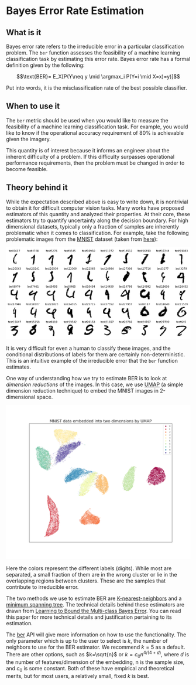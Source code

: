 # Bayes Error Rate Estimation

## What is it

Bayes error rate refers to the irreducible error in a particular classification problem.
The `ber` function assesses the feasibility of a machine learning classification task by estimating this error rate.
Bayes error rate has a formal definition given by the following:

$$\text{BER}= E_X[P(Y\neq y \mid \argmax_i P(Y=i \mid X=x)=y)]$$

Put into words, it is the misclassification rate of the best possible classifier. 

## When to use it

The `ber` metric should be used when you would like to measure the feasibility of a machine learning classification task.
For example, you would like to know if the operational accuracy requirement of 80% is achievable given the imagery.

This quantity is of interest because it informs an engineer about the inherent difficulty of a problem. If this difficulty surpasses operational performance requirements, then the problem must be changed in order to become feasible.

## Theory behind it

While the expectation described above is easy to write down, it is nontrivial to obtain it for difficult computer vision tasks. Many works have proposed estimators of this quantity and analyzed their properties. At their core, these estimators try to quantify uncertainty along the decision boundary. For high dimensional datasets, typically only a fraction of samples are inherently problematic when it comes to classification. For example, take the following problematic images from the [MNIST](https://en.wikipedia.org/wiki/MNIST_database) dataset (taken from [here](https://www.kaggle.com/code/cdeotte/25-million-images-0-99757-mnist)):

![problem](images/difficult.png)

It is very difficult for even a human to classify these images, and the conditional distributions of labels for them are certainly non-deterministic. This is an intuitive example of the irreducible error that the `ber` function estimates.

One way of understanding how we try to estimate BER is to look at *dimension reductions* of the images. In this case, we use [UMAP](https://arxiv.org/abs/1802.03426) (a simple dimension reduction technique) to embed the MNIST images in 2-dimensional space.

![embed](images/UMAP.png)

Here the colors represent the different labels (digits). While most are separated, a small fraction of them are in the wrong cluster or lie in the overlapping regions between clusters. These are the samples that contribute to irreducible error.

The two methods we use to estimate BER are [K-nearest-neighbors](https://en.wikipedia.org/wiki/K-nearest_neighbors_algorithm) and a [minimum spanning tree](https://en.wikipedia.org/wiki/Minimum_spanning_tree). The technical details behind these estimators are drawn from [Learning to Bound the Multi-class Bayes Error](https://arxiv.org/abs/1811.06419). You can read this paper for more technical details and justification pertaining to its estimation.

The [ber](../reference/metrics/dataeval.metrics.estimators.ber.rst) API will give more information on how to use the functionality. The only parameter which is up to the user to select is $k$, the number of neighbors to use for the BER estimator. We recommend $k=5$ as a default. There are other options, such as $k=\sqrt{n}$ or $k = c_0 n^{4/(4+d)}$, where $d$ is the number of features/dimension of the embedding, n is the sample size, and $c_0$ is some constant. Both of these have empirical and theoretical merits, but for most users, a relatively small, fixed $k$ is best.
